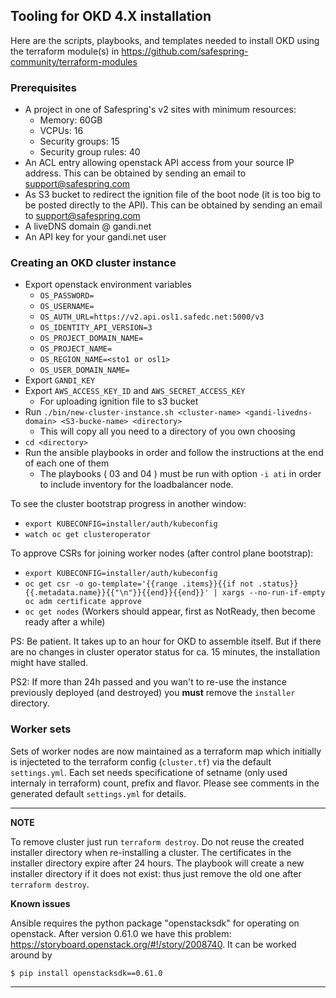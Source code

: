 ## Tooling for OKD 4.X installation

Here are the scripts, playbooks, and templates needed to install OKD
using the terraform module(s) in https://github.com/safespring-community/terraform-modules

### Prerequisites

* A project in one of Safespring's v2 sites with minimum resources:
  * Memory: 60GB
  * VCPUs: 16
  * Security groups: 15
  * Security group rules: 40
* An ACL entry allowing openstack API access from your source IP address. This can be obtained by sending an email to <support@safespring.com>
* As S3 bucket to redirect the ignition file of the boot node (it is too big to be posted directly to the API). This can be obtained by sending an email to <support@safespring.com>
* A liveDNS domain @ gandi.net
* An API key for your gandi.net user

### Creating an OKD cluster instance

* Export openstack environment variables
  * `OS_PASSWORD=`
  * `OS_USERNAME=`
  * `OS_AUTH_URL=https://v2.api.osl1.safedc.net:5000/v3`
  * `OS_IDENTITY_API_VERSION=3`
  * `OS_PROJECT_DOMAIN_NAME=`
  * `OS_PROJECT_NAME=`
  * `OS_REGION_NAME=<sto1 or osl1>`
  * `OS_USER_DOMAIN_NAME=`
* Export `GANDI_KEY`
* Export `AWS_ACCESS_KEY_ID` and `AWS_SECRET_ACCESS_KEY`
  * For uploading ignition file to s3 bucket
* Run `./bin/new-cluster-instance.sh <cluster-name> <gandi-livedns-domain> <S3-bucke-name> <directory>`
  * This will copy all you need to a directory of you own choosing
* `cd <directory>`
* Run the ansible playbooks in order and follow the instructions at the end of each one of them
  * The playbooks ( 03 and 04 ) must be run with option `-i ati` in order to include inventory for the loadbalancer node.

To see the cluster bootstrap progress in another window:

* `export KUBECONFIG=installer/auth/kubeconfig`
* `watch oc get clusteroperator`

To approve CSRs for joining worker nodes (after control plane bootstrap):

* `export KUBECONFIG=installer/auth/kubeconfig`
* `oc get csr -o go-template='{{range .items}}{{if not .status}}{{.metadata.name}}{{"\n"}}{{end}}{{end}}' | xargs --no-run-if-empty oc adm certificate approve`
* `oc get nodes` (Workers should appear, first as NotReady, then become ready after a while)

PS: Be patient. It takes up to an hour for OKD to assemble itself. But if there are no changes in cluster operator status for ca. 15 minutes, the installation might have stalled.

PS2: If more than 24h passed and you wan't to re-use the instance previously deployed (and destroyed) you **must** remove the `installer` directory.

### Worker sets

Sets of worker nodes are now maintained as a terraform map which initially is
injecteted to the terraform config (`cluster.tf`) via the default
`settings.yml`.  Each set needs specificatione of setname (only used internaly
in terraform) count, prefix and flavor. Please see comments in the generated
default `settings.yml` for details.

---
**NOTE**

To remove cluster just run `terraform destroy`. Do not reuse the created
installer directory when re-installing a cluster. The certificates in the
installer directory expire after 24 hours. The playbook will create a new installer directory if it
does not exist: thus just remove the old one after `terraform destroy`.

**Known issues**

Ansible requires the python package "openstacksdk" for operating on openstack.
After version 0.61.0 we have this problem:
https://storyboard.openstack.org/#!/story/2008740. It can be worked around by

```
$ pip install openstacksdk==0.61.0
```

---
